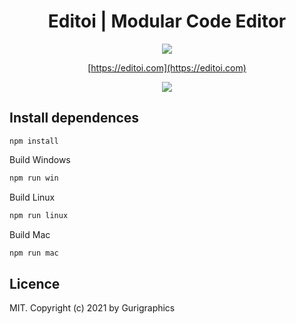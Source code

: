 <center>
  
Editoi | Modular Code Editor
========================    
   
![](https://imgur.com/MSQv6YZ.png)

[https://editoi.com](https://editoi.com)

    
![](https://imgur.com/N1BWGrS.png)
        
    
</center> 
    
## Install dependences

```
npm install
```
Build Windows
```js
npm run win
```
Build Linux
```js
npm run linux
```
Build Mac
```js
npm run mac
```


## Licence
    
MIT. Copyright (c) 2021 by Gurigraphics
